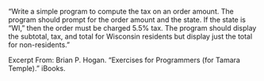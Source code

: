 “Write a simple program to compute the tax on an order amount. The program should prompt for the order amount and the state. If the state is “WI,” then the order must be charged 5.5% tax. The program should display the subtotal, tax, and total for Wisconsin residents but display just the total for non-residents.”

Excerpt From: Brian P. Hogan. “Exercises for Programmers (for Tamara Temple).” iBooks. 